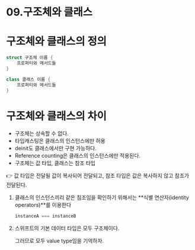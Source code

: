 # 09.구조체와 클래스
# 구조체와 클래스의 정의

```swift
struct 구조체 이름 {
	프로퍼티와 메서드들
}
```

```swift
class 클래스 이름 {
	프로퍼티와 메서드들
}
```

# 구조체와 클래스의 차이

- 구조체는 상속할 수 없다.
- 타입캐스팅은 클래스의 인스턴스에만 허용
- deinit도 클래스에서만 구현 가능하다.
- Reference counting은 클래스의 인스턴스에만 적용된다.
- 구조체는 값 타입, 클래스는 참조 타입

<aside>
👉 값 타입은 전달될 값이 복사되어 전달되고, 참조 타입은 값은 복사하지 않고 참조가 전달된다.

</aside>

1. 클래스의 인스턴스끼리 같은 침조임을 확인하기 위해서는 **식별 연산자(identity operators)**를 이용한다

    ```swift
    instanceA === instanceB
    ```

2. 스위프트의 기본 데이터 타입은 모두 구조체이다.

    그러므로 모두 value type임을 기억하자.
